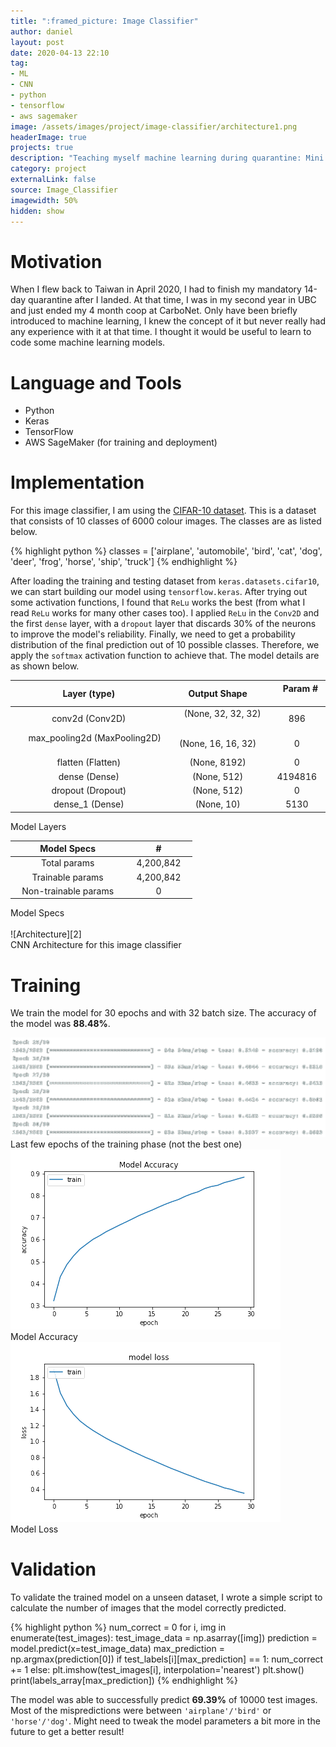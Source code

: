 ```yaml
---
title: ":framed_picture: Image Classifier"
author: daniel
layout: post
date: 2020-04-13 22:10
tag: 
- ML
- CNN
- python
- tensorflow
- aws sagemaker
image: /assets/images/project/image-classifier/architecture1.png
headerImage: true
projects: true
description: "Teaching myself machine learning during quarantine: Mini Image Classifier"
category: project
externalLink: false
source: Image_Classifier
imagewidth: 50%
hidden: show
---
```


# Motivation
When I flew back to Taiwan in April 2020, I had to finish my mandatory 14-day quarantine after I landed. At that time, I was in my second year in UBC and just ended my 4 month coop at CarboNet. Only have been briefly introduced to machine learning, I knew the concept of it but never really had any experience with it at that time. I thought it would be useful to learn to code some machine learning models. 

# Language and Tools
- Python
- Keras
- TensorFlow
- AWS SageMaker (for training and deployment)

# Implementation 
For this image classifier, I am using the [CIFAR-10 dataset][1]. This is a dataset that consists of 10 classes of 6000 colour images. The classes are as listed below. 

{% highlight python %}
classes = ['airplane', 'automobile', 'bird', 'cat', 'dog', 'deer', 'frog', 'horse', 'ship', 'truck']
{% endhighlight %}

After loading the training and testing dataset from `keras.datasets.cifar10`, we can start building our model using `tensorflow.keras`. After trying out some activation functions, I found that `ReLu` works the best (from what I read `ReLu` works for many other cases too). I applied `ReLu` in the `Conv2D` and the first `dense` layer, with a `dropout` layer that discards 30% of the neurons to improve the model's reliability. Finally, we need to get a probability distribution of the final prediction out of 10 possible classes. Therefore, we apply the `softmax` activation function to achieve that. The model details are as shown below. 


|**Layer (type)**|**Output Shape** | &nbsp;&nbsp; **Param #** &nbsp;&nbsp;|
|:-------------:|:------------:|:------:|
| conv2d (Conv2D) |  &nbsp;&nbsp;&nbsp;&nbsp;(None, 32, 32, 32)  &nbsp;&nbsp;&nbsp;&nbsp;| 896 |
| &nbsp;&nbsp;&nbsp;&nbsp; max_pooling2d (MaxPooling2D) &nbsp;&nbsp;&nbsp;&nbsp; | (None, 16, 16, 32) | 0 |
| flatten (Flatten) | (None, 8192) | 0 |
| dense (Dense) | (None, 512) | 4194816 |
| dropout (Dropout) | (None, 512) | 0 |
| dense_1 (Dense) | (None, 10) | 5130 |

<figcaption class="caption">Model Layers</figcaption>
 
 <!-- <br/> -->

| **Model Specs** | **#** |
|:-------------:|:------:|
| Total params | &nbsp;&nbsp; 4,200,842 &nbsp;&nbsp; | 
| Trainable params | 4,200,842 | 
| &nbsp;&nbsp; Non-trainable params &nbsp;&nbsp;| 0 | 

<figcaption class="caption">Model Specs</figcaption>

<br/>
![Architecture][2]
<figcaption class="caption">CNN Architecture for this image classifier</figcaption>

# Training
We train the model for 30 epochs and with 32 batch size. The accuracy of the model was **88.48%**. 

<div class="wrapper-normal">
    <img class="image" src="/assets/images/project/image-classifier/training.png"/>
    <figcaption class="caption">Last few epochs of the training phase (not the best one)</figcaption>
</div>

<div class="side-by-side">
    <div class="toleft">
        <img class="image" src="/assets/images/project/image-classifier/Model Accuracy.png">
        <figcaption class="caption">Model Accuracy&nbsp;&nbsp;&nbsp;&nbsp;&nbsp;&nbsp;&nbsp;&nbsp;&nbsp;&nbsp;&nbsp;&nbsp;&nbsp;&nbsp;&nbsp;&nbsp;&nbsp;&nbsp;&nbsp;&nbsp;</figcaption>
    </div>
    <div class="toright">
        <img class="image" src="/assets/images/project/image-classifier/Model Loss.png">
        <figcaption class="caption">Model Loss&nbsp;&nbsp;&nbsp;&nbsp;&nbsp;&nbsp;&nbsp;&nbsp;&nbsp;&nbsp;&nbsp;&nbsp;&nbsp;&nbsp;&nbsp;&nbsp;&nbsp;&nbsp;&nbsp;&nbsp;</figcaption>
    </div>
</div>

# Validation
To validate the trained model on a unseen dataset, I wrote a simple script to calculate the number of images that the model correctly predicted.

{% highlight python %}
num_correct = 0
for i, img in enumerate(test_images):
    test_image_data = np.asarray([img])
    prediction = model.predict(x=test_image_data)
    max_prediction = np.argmax(prediction[0])
    if test_labels[i][max_prediction] == 1:
        num_correct += 1
    else: 
        plt.imshow(test_images[i], interpolation='nearest')
        plt.show()
        print(labels_array[max_prediction])
{% endhighlight %}

The model was able to successfully predict **69.39%** of 10000 test images. Most of the mispredictions were between `'airplane'/'bird'` or `'horse'/'dog'`. Might need to tweak the model parameters a bit more in the future to get a better result! 

[1]: https://www.cs.toronto.edu/~kriz/cifar.html
[2]: /assets/images/project/image-classifier/architecture2.png
